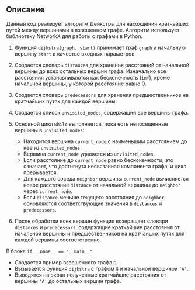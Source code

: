 
## Описание

Данный код реализует алгоритм Дейкстры для нахождения кратчайших путей между вершинами в взвешенном графе. Алгоритм использует библиотеку NetworkX для работы с графами в Python.

1. Функция `dijkstra(graph, start)` принимает граф `graph` и начальную вершину `start` в качестве входных параметров.

2. Создается словарь `distances` для хранения расстояний от начальной вершины до всех остальных вершин графа. Изначально все расстояния устанавливаются как бесконечность (`inf`), кроме начальной вершины, у которой расстояние равно 0.

3. Создается словарь `predecessors` для хранения предшественников на кратчайших путях для каждой вершины.

4. Создается список `unvisited_nodes`, содержащий все вершины графа.

5. Основной цикл `while` выполняется, пока есть непосещенные вершины в `unvisited_nodes`:
   - Находится вершина `current_node` с наименьшим расстоянием до нее из `unvisited_nodes`.
   - Вершина `current_node` удаляется из `unvisited_nodes`.
   - Если расстояние до `current_node` равно бесконечности, это означает, что достигнута несвязанная компонента графа, и цикл прерывается.
   - Для каждого соседа `neighbor` вершины `current_node` вычисляется новое расстояние `distance` от начальной вершины до `neighbor` через `current_node`.
   - Если `distance` меньше текущего расстояния до `neighbor`, обновляются соответствующие значения в `distances` и `predecessors`.

6. После обработки всех вершин функция возвращает словари `distances` и `predecessors`, содержащие кратчайшие расстояния от начальной вершины и предшественников на кратчайших путях для каждой вершины соответственно.

В блоке `if __name__ == "__main__"`:
- Создается пример взвешенного графа `G`.
- Вызывается функция `dijkstra` с графом `G` и начальной вершиной `'A'`.
- Выводятся на экран полученные кратчайшие расстояния от вершины `'A'` до остальных вершин графа.

